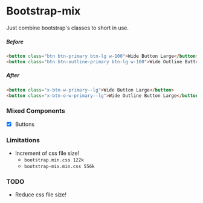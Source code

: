 # Bootstrap-mix
Just combine bootstrap's classes to short in use.

##### Before
```html
<button class="btn btn-primary btn-lg w-100">Wide Button Large</button>
<button class="btn btn-outline-primary btn-lg w-100">Wide Outline Button Large</button>
```

##### After
```html
<button class="x-btn-w-primary--lg">Wide Button Large</button>
<button class="x-btn-o-w-primary--lg">Wide Outline Button Large</button>
```

### Mixed Components
  - [x] Buttons

### Limitations
  - Increment of css file size!
    - `bootstrap.min.css 122k`
    - `bootstrap-mix.min.css 556k`

### TODO
  - Reduce css file size!
